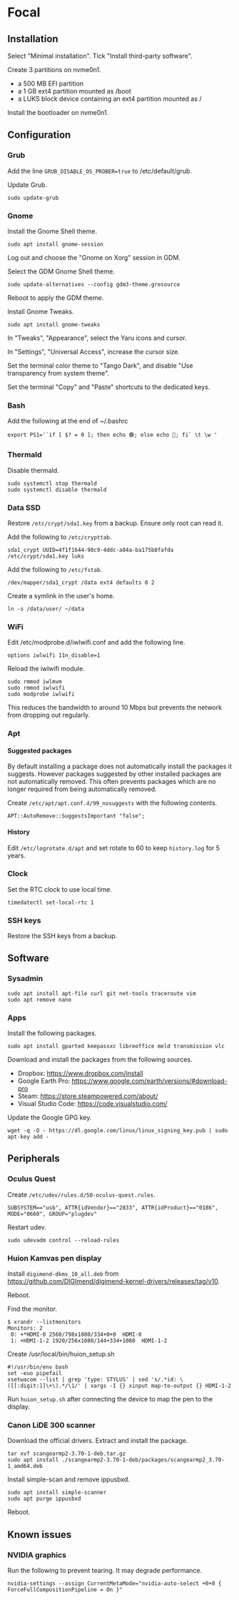 # Focal

## Installation

Select "Minimal installation". Tick "Install third-party software".

Create 3 partitions on nvme0n1.

- a 500 MB EFI partition
- a 1 GB ext4 partition mounted as /boot
- a LUKS block device containing an ext4 partition mounted as /

Install the bootloader on nvme0n1.

## Configuration

### Grub

Add the line `GRUB_DISABLE_OS_PROBER=true` to /etc/default/grub.

Update Grub.

    sudo update-grub

### Gnome

Install the Gnome Shell theme.

    sudo apt install gnome-session

Log out and choose the "Gnome on Xorg" session in GDM.

Select the GDM Gnome Shell theme.

    sudo update-alternatives --config gdm3-theme.gresource

Reboot to apply the GDM theme.

Install Gnome Tweaks.

    sudo apt install gnome-tweaks

In "Tweaks", "Appearance", select the Yaru icons and cursor.

In "Settings", "Universal Access", increase the cursor size.

Set the terminal color theme to "Tango Dark", and disable "Use transparency from system theme".

Set the terminal "Copy" and "Paste" shortcuts to the dedicated keys.

### Bash

Add the following at the end of ~/.bashrc

    export PS1='`if [ $? = 0 ]; then echo 🟢; else echo 🔴; fi` \t \w '

### Thermald

Disable thermald.

    sudo systemctl stop thermald
    sudo systemctl disable thermald

### Data SSD

Restore `/etc/crypt/sda1.key` from a backup. Ensure only root can read it.

Add the following to `/etc/crypttab`.

    sda1_crypt UUID=4f1f1644-98c9-4ddc-a84a-ba175b8fafda /etc/crypt/sda1.key luks

Add the following to `/etc/fstab`.

    /dev/mapper/sda1_crypt /data ext4 defaults 0 2

Create a symlink in the user's home.

    ln -s /data/user/ ~/data

### WiFi

Edit /etc/modprobe.d/iwlwifi.conf and add the following line.

    options iwlwifi 11n_disable=1

Reload the iwlwifi module.

    sudo rmmod iwlmvm
    sudo rmmod iwlwifi
    sudo modprobe iwlwifi

This reduces the bandwidth to around 10 Mbps but prevents the network from dropping out regularly.

### Apt

#### Suggested packages

By default installing a package does not automatically install the packages it suggests. However packages suggested by other installed packages are not automatically removed. This often prevents packages which are no longer required from being automatically removed.

Create `/etc/apt/apt.conf.d/99_nosuggests` with the following contents.

    APT::AutoRemove::SuggestsImportant "false";

#### History

Edit `/etc/logrotate.d/apt` and set rotate to 60 to keep `history.log` for 5 years.

### Clock

Set the RTC clock to use local time.

    timedatectl set-local-rtc 1

### SSH keys

Restore the SSH keys from a backup.

## Software

### Sysadmin

    sudo apt install apt-file curl git net-tools traceroute vim
    sudo apt remove nano

### Apps

Install the following packages.

    sudo apt install gparted keepassxc libreoffice meld transmission vlc

Download and install the packages from the following sources.

- Dropbox: https://www.dropbox.com/install
- Google Earth Pro: https://www.google.com/earth/versions/#download-pro
- Steam: https://store.steampowered.com/about/
- Visual Studio Code: https://code.visualstudio.com/

Update the Google GPG key.

    wget -q -O - https://dl.google.com/linux/linux_signing_key.pub | sudo apt-key add -

## Peripherals

### Oculus Quest

Create `/etc/udev/rules.d/50-oculus-quest.rules`.

    SUBSYSTEM=="usb", ATTR{idVendor}=="2833", ATTR{idProduct}=="0186", MODE="0660", GROUP="plugdev"

Restart udev.

    sudo udevadm control --reload-rules

### Huion Kamvas pen display

Install `digimend-dkms_10_all.deb` from https://github.com/DIGImend/digimend-kernel-drivers/releases/tag/v10.

Reboot.

Find the monitor.

    $ xrandr --listmonitors
    Monitors: 2
     0: +*HDMI-0 2560/798x1080/334+0+0  HDMI-0
     1: +HDMI-1-2 1920/256x1080/144+334+1080  HDMI-1-2

Create /usr/local/bin/huion_setup.sh

    #!/usr/bin/env bash
    set -euo pipefail
    xsetwacom --list | grep 'type: STYLUS' | sed 's/.*id: \([[:digit:]]\+\).*/\1/' | xargs -I {} xinput map-to-output {} HDMI-1-2

Run `huion_setup.sh` after connecting the device to map the pen to the display.

### Canon LiDE 300 scanner

Download the official drivers. Extract and install the package.

    tar xvf scangearmp2-3.70-1-deb.tar.gz 
    sudo apt install ./scangearmp2-3.70-1-deb/packages/scangearmp2_3.70-1_amd64.deb

Install simple-scan and remove ippusbxd.

    sudo apt install simple-scanner
    sudo apt purge ippusbxd

Reboot.

## Known issues

### NVIDIA graphics

Run the following to prevent tearing. It may degrade performance.

    nvidia-settings --assign CurrentMetaMode="nvidia-auto-select +0+0 { ForceFullCompositionPipeline = On }"
